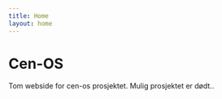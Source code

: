 ```yaml
---
title: Home
layout: home
---
```


# Cen-OS

Tom webside for cen-os prosjektet. Mulig prosjektet er dødt..

